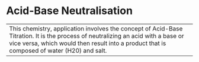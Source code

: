 # Acid-Base Neutralisation

<table>
<tr>
<td>
This chemistry, application involves the concept of Acid-Base Titration. It is the process of
neutralizing an acid with a base or vice versa, which would then result into a product that is
composed of water (H20) and salt.
</td>
</tr>
</table>
